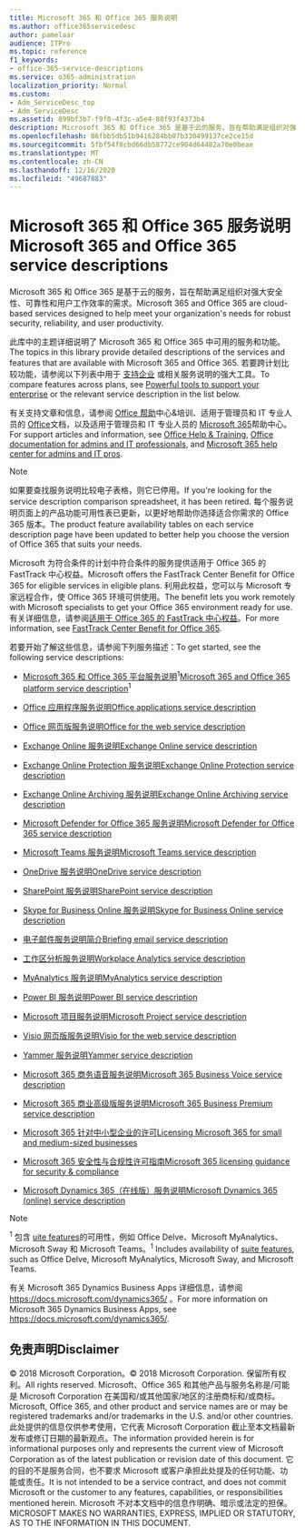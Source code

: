 ```yaml
---
title: Microsoft 365 和 Office 365 服务说明
ms.author: office365servicedesc
author: pamelaar
audience: ITPro
ms.topic: reference
f1_keywords:
- office-365-service-descriptions
ms.service: o365-administration
localization_priority: Normal
ms.custom:
- Adm_ServiceDesc_top
- Adm_ServiceDesc
ms.assetid: 899bf3b7-f9f0-4f3c-a5e4-88f93f4373b4
description: Microsoft 365 和 Office 365 是基于云的服务，旨在帮助满足组织对强大安全性、可靠性和用户工作效率的需求。
ms.openlocfilehash: 86fbb5db51b9416284bb07b330499137ce2ce15d
ms.sourcegitcommit: 5fbf54f8cbd66db58772ce904d64482a70e0beae
ms.translationtype: MT
ms.contentlocale: zh-CN
ms.lasthandoff: 12/16/2020
ms.locfileid: "49687883"
---
```

# <a name="microsoft-365-and-office-365-service-descriptions"></a><span data-ttu-id="17ef3-103">Microsoft 365 和 Office 365 服务说明</span><span class="sxs-lookup"><span data-stu-id="17ef3-103">Microsoft 365 and Office 365 service descriptions</span></span> 

<span data-ttu-id="17ef3-104">Microsoft 365 和 Office 365 是基于云的服务，旨在帮助满足组织对强大安全性、可靠性和用户工作效率的需求。</span><span class="sxs-lookup"><span data-stu-id="17ef3-104">Microsoft 365 and Office 365 are cloud-based services designed to help meet your organization's needs for robust security, reliability, and user productivity.</span></span> 
  
<span data-ttu-id="17ef3-105">此库中的主题详细说明了 Microsoft 365 和 Office 365 中可用的服务和功能。</span><span class="sxs-lookup"><span data-stu-id="17ef3-105">The topics in this library provide detailed descriptions of the services and features that are available with Microsoft 365 and Office 365.</span></span> <span data-ttu-id="17ef3-106">若要跨计划比较功能，请参阅以下列表中用于 [支持企业](https://go.microsoft.com/fwlink/?LinkID=799177&amp;clcid=0x409) 或相关服务说明的强大工具。</span><span class="sxs-lookup"><span data-stu-id="17ef3-106">To compare features across plans, see [Powerful tools to support your enterprise](https://go.microsoft.com/fwlink/?LinkID=799177&amp;clcid=0x409) or the relevant service description in the list below.</span></span> 
  
<span data-ttu-id="17ef3-107">有关支持文章和信息，请参阅 [Office 帮助](https://support.office.com/)中心&培训、适用于管理员和 IT 专业人员的 [Office](https://docs.microsoft.com/office/)文档，以及适用于管理员和 IT 专业人员的 [Microsoft 365](https://docs.microsoft.com/microsoft-365/)帮助中心。</span><span class="sxs-lookup"><span data-stu-id="17ef3-107">For support articles and information, see [Office Help & Training](https://support.office.com/), [Office documentation for admins and IT professionals](https://docs.microsoft.com/office/), and [Microsoft 365 help center for admins and IT pros](https://docs.microsoft.com/microsoft-365/).</span></span>
  
> [!NOTE]
> <span data-ttu-id="17ef3-108">如果要查找服务说明比较电子表格，则它已停用。</span><span class="sxs-lookup"><span data-stu-id="17ef3-108">If you're looking for the service description comparison spreadsheet, it has been retired.</span></span> <span data-ttu-id="17ef3-109">每个服务说明页面上的产品功能可用性表已更新，以更好地帮助你选择适合你需求的 Office 365 版本。</span><span class="sxs-lookup"><span data-stu-id="17ef3-109">The product feature availability tables on each service description page have been updated to better help you choose the version of Office 365 that suits your needs.</span></span> 
  
<span data-ttu-id="17ef3-110">Microsoft 为符合条件的计划中符合条件的服务提供适用于 Office 365 的 FastTrack 中心权益。</span><span class="sxs-lookup"><span data-stu-id="17ef3-110">Microsoft offers the FastTrack Center Benefit for Office 365 for eligible services in eligible plans.</span></span> <span data-ttu-id="17ef3-111">利用此权益，您可以与 Microsoft 专家远程合作，使 Office 365 环境可供使用。</span><span class="sxs-lookup"><span data-stu-id="17ef3-111">The benefit lets you work remotely with Microsoft specialists to get your Office 365 environment ready for use.</span></span> <span data-ttu-id="17ef3-112">有关详细信息，请参阅[适用于 Office 365 的 FastTrack 中心权益](https://docs.microsoft.com/fasttrack/O365-fasttrack-benefit-for-office-365)。</span><span class="sxs-lookup"><span data-stu-id="17ef3-112">For more information, see [FastTrack Center Benefit for Office 365](https://docs.microsoft.com/fasttrack/O365-fasttrack-benefit-for-office-365).</span></span>
  
<span data-ttu-id="17ef3-113">若要开始了解这些信息，请参阅下列服务描述：</span><span class="sxs-lookup"><span data-stu-id="17ef3-113">To get started, see the following service descriptions:</span></span>
  
- <span data-ttu-id="17ef3-114">[Microsoft 365 和 Office 365 平台服务说明](office-365-platform-service-description/office-365-platform-service-description.md)<sup>1</sup></span><span class="sxs-lookup"><span data-stu-id="17ef3-114">[Microsoft 365 and Office 365 platform service description](office-365-platform-service-description/office-365-platform-service-description.md)<sup>1</sup></span></span>

- [<span data-ttu-id="17ef3-115">Office 应用程序服务说明</span><span class="sxs-lookup"><span data-stu-id="17ef3-115">Office applications service description</span></span>](office-applications-service-description/office-applications-service-description.md)

- [<span data-ttu-id="17ef3-116">Office 网页版服务说明</span><span class="sxs-lookup"><span data-stu-id="17ef3-116">Office for the web service description</span></span>](office-online-service-description/office-online-service-description.md)

- [<span data-ttu-id="17ef3-117">Exchange Online 服务说明</span><span class="sxs-lookup"><span data-stu-id="17ef3-117">Exchange Online service description</span></span>](exchange-online-service-description/exchange-online-service-description.md)

- [<span data-ttu-id="17ef3-118">Exchange Online Protection 服务说明</span><span class="sxs-lookup"><span data-stu-id="17ef3-118">Exchange Online Protection service description</span></span>](exchange-online-protection-service-description/exchange-online-protection-service-description.md)

- [<span data-ttu-id="17ef3-119">Exchange Online Archiving 服务说明</span><span class="sxs-lookup"><span data-stu-id="17ef3-119">Exchange Online Archiving service description</span></span>](exchange-online-archiving-service-description/exchange-online-archiving-service-description.md)

- [<span data-ttu-id="17ef3-120">Microsoft Defender for Office 365 服务说明</span><span class="sxs-lookup"><span data-stu-id="17ef3-120">Microsoft Defender for Office 365 service description</span></span>](office-365-advanced-threat-protection-service-description.md)

- [<span data-ttu-id="17ef3-121">Microsoft Teams 服务说明</span><span class="sxs-lookup"><span data-stu-id="17ef3-121">Microsoft Teams service description</span></span>](teams-service-description.md)

- [<span data-ttu-id="17ef3-122">OneDrive 服务说明</span><span class="sxs-lookup"><span data-stu-id="17ef3-122">OneDrive service description</span></span>](onedrive-for-business-service-description.md)

- [<span data-ttu-id="17ef3-123">SharePoint 服务说明</span><span class="sxs-lookup"><span data-stu-id="17ef3-123">SharePoint service description</span></span>](sharepoint-online-service-description/sharepoint-online-service-description.md)

- [<span data-ttu-id="17ef3-124">Skype for Business Online 服务说明</span><span class="sxs-lookup"><span data-stu-id="17ef3-124">Skype for Business Online service description</span></span>](skype-for-business-online-service-description/skype-for-business-online-service-description.md)

- [<span data-ttu-id="17ef3-125">电子邮件服务说明简介</span><span class="sxs-lookup"><span data-stu-id="17ef3-125">Briefing email service description</span></span>](briefing-service-description.md)

- [<span data-ttu-id="17ef3-126">工作区分析服务说明</span><span class="sxs-lookup"><span data-stu-id="17ef3-126">Workplace Analytics service description</span></span>](workplace-analytics-service-description.md)

- [<span data-ttu-id="17ef3-127">MyAnalytics 服务说明</span><span class="sxs-lookup"><span data-stu-id="17ef3-127">MyAnalytics service description</span></span>](mya-service-description.md)

- [<span data-ttu-id="17ef3-128">Power BI 服务说明</span><span class="sxs-lookup"><span data-stu-id="17ef3-128">Power BI service description</span></span>](power-bi-service-description.md)

- [<span data-ttu-id="17ef3-129">Microsoft 项目服务说明</span><span class="sxs-lookup"><span data-stu-id="17ef3-129">Microsoft Project service description</span></span>](project-online-service-description/project-online-service-description.md)

- [<span data-ttu-id="17ef3-130">Visio 网页版服务说明</span><span class="sxs-lookup"><span data-stu-id="17ef3-130">Visio for the web service description</span></span>](visio-online-service-description/visio-online-service-description.md)

- [<span data-ttu-id="17ef3-131">Yammer 服务说明</span><span class="sxs-lookup"><span data-stu-id="17ef3-131">Yammer service description</span></span>](yammer-service-description/yammer-service-description.md)

- [<span data-ttu-id="17ef3-132">Microsoft 365 商务语音服务说明</span><span class="sxs-lookup"><span data-stu-id="17ef3-132">Microsoft 365 Business Voice service description</span></span>](microsoft-365-business-voice-service-description.md)

- [<span data-ttu-id="17ef3-133">Microsoft 365 商业高级版服务说明</span><span class="sxs-lookup"><span data-stu-id="17ef3-133">Microsoft 365 Business Premium service description</span></span>](microsoft-365-service-descriptions/microsoft-365-business-service-description.md)

- [<span data-ttu-id="17ef3-134">Microsoft 365 针对中小型企业的许可</span><span class="sxs-lookup"><span data-stu-id="17ef3-134">Licensing Microsoft 365 for small and medium-sized businesses</span></span>](microsoft-365-service-descriptions/licensing-microsoft-365-in-smb.md)

- [<span data-ttu-id="17ef3-135">Microsoft 365 安全性与合规性许可指南</span><span class="sxs-lookup"><span data-stu-id="17ef3-135">Microsoft 365 licensing guidance for security & compliance</span></span>](microsoft-365-service-descriptions/microsoft-365-tenantlevel-services-licensing-guidance/microsoft-365-security-compliance-licensing-guidance.md)

- [<span data-ttu-id="17ef3-136">Microsoft Dynamics 365（在线版）服务说明</span><span class="sxs-lookup"><span data-stu-id="17ef3-136">Microsoft Dynamics 365 (online) service description</span></span>](microsoft-dynamics-365-online-service-description.md)

> [!NOTE]
> <span data-ttu-id="17ef3-137"><sup>1</sup> 包含 [uite features](https://docs.microsoft.com/office365/servicedescriptions/office-365-platform-service-description/office-365-suite-features)的可用性，例如 Office Delve、Microsoft MyAnalytics、Microsoft Sway 和 Microsoft Teams。</span><span class="sxs-lookup"><span data-stu-id="17ef3-137"><sup>1</sup> Includes availability of [suite features](https://docs.microsoft.com/office365/servicedescriptions/office-365-platform-service-description/office-365-suite-features), such as Office Delve, Microsoft MyAnalytics, Microsoft Sway, and Microsoft Teams.</span></span>
>
> <span data-ttu-id="17ef3-138">有关 Microsoft 365 Dynamics Business Apps 详细信息，请参阅 <https://docs.microsoft.com/dynamics365/> 。</span><span class="sxs-lookup"><span data-stu-id="17ef3-138">For more information on Microsoft 365 Dynamics Business Apps, see <https://docs.microsoft.com/dynamics365/>.</span></span>
  
## <a name="disclaimer"></a><span data-ttu-id="17ef3-139">免责声明</span><span class="sxs-lookup"><span data-stu-id="17ef3-139">Disclaimer</span></span>

<span data-ttu-id="17ef3-140">&copy; 2018 Microsoft Corporation。</span><span class="sxs-lookup"><span data-stu-id="17ef3-140">&copy; 2018 Microsoft Corporation.</span></span> <span data-ttu-id="17ef3-141">保留所有权利。</span><span class="sxs-lookup"><span data-stu-id="17ef3-141">All rights reserved.</span></span> <span data-ttu-id="17ef3-142">Microsoft、Office 365 和其他产品与服务名称是/可能是 Microsoft Corporation 在美国和/或其他国家/地区的注册商标和/或商标。</span><span class="sxs-lookup"><span data-stu-id="17ef3-142">Microsoft, Office 365, and other product and service names are or may be registered trademarks and/or trademarks in the U.S. and/or other countries.</span></span> <span data-ttu-id="17ef3-143">此处提供的信息仅供参考使用，它代表 Microsoft Corporation 截止至本文档最新发布或修订日期的最新观点。</span><span class="sxs-lookup"><span data-stu-id="17ef3-143">The information provided herein is for informational purposes only and represents the current view of Microsoft Corporation as of the latest publication or revision date of this document.</span></span> <span data-ttu-id="17ef3-144">它的目的不是服务合同，也不要求 Microsoft 或客户承担此处提及的任何功能、功能或责任。</span><span class="sxs-lookup"><span data-stu-id="17ef3-144">It is not intended to be a service contract, and does not commit Microsoft or the customer to any features, capabilities, or responsibilities mentioned herein.</span></span> <span data-ttu-id="17ef3-145">Microsoft 不对本文档中的信息作明确、暗示或法定的担保。</span><span class="sxs-lookup"><span data-stu-id="17ef3-145">MICROSOFT MAKES NO WARRANTIES, EXPRESS, IMPLIED OR STATUTORY, AS TO THE INFORMATION IN THIS DOCUMENT.</span></span>
 